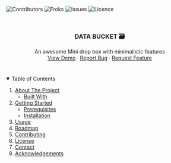 ![Contributors][contributors-shield]
![Froks][Forks-sheild]
![Issues][Issues-sheild]
![Licence][Licence-sheild]

  
 </br>
 <p align="center">
  <h3 align="center" >DATA BUCKET 🗃️</h3>
 <p align="center">
  An awesome  Mini drop box with minimalistic features
  <br />
  <a href="https://github.com/shah21/Data-Bucket/">View Demo</a>
  ·
  <a href="https://github.com/shah21/Data-Bucket/issues">Report Bug</a>
  ·
  <a href="https://github.com/shah21/Data-Bucket/issues">Request Feature</a>
 </p>
 </p>

<!-- TABLE OF CONTENTS -->
#
<details open="open">
  <summary>Table of Contents </summary>
  <ol>
    <li>
      <a href="#about-the-project">About The Project</a>
      <ul>
        <li><a href="#built-with">Built With</a></li>
      </ul>
    </li>
    <li>
      <a href="#getting-started">Getting Started</a>
      <ul>
        <li><a href="#prerequisites">Prerequisites</a></li>
        <li><a href="#installation">Installation</a></li>
      </ul>
    </li>
    <li><a href="#usage">Usage</a></li>
    <li><a href="#roadmap">Roadmap</a></li>
    <li><a href="#contributing">Contributing</a></li>
    <li><a href="#license">License</a></li>
    <li><a href="#contact">Contact</a></li>
    <li><a href="#acknowledgements">Acknowledgements</a></li>
  </ol>
</details>





























<!-- MARKDOWN LINKS & IMAGES -->
[contributors-shield]: https://img.shields.io/github/contributors/shah21/data-bucket?style=for-the-badge&logo=github
[Forks-sheild]: https://img.shields.io/github/forks/shah21/data-bucket?logo=git&style=for-the-badge
[Issues-sheild]:https://img.shields.io/github/issues/shah21/data-bucket?logo=Bitrise&style=for-the-badge
[Licence-sheild]:https://img.shields.io/github/license/shah21/data-bucket?logo=lbry&style=for-the-badge
